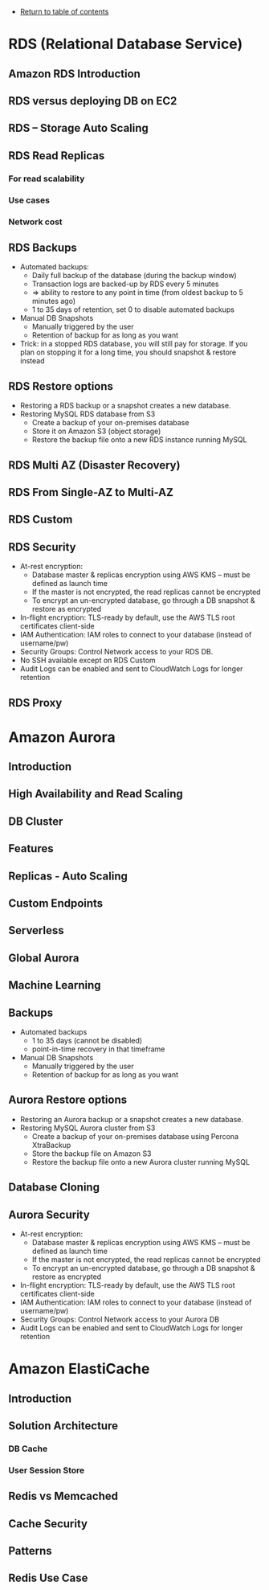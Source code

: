 * [Return to table of contents](../../README.md)
# RDS (Relational Database Service)
## Amazon RDS Introduction
## RDS versus deploying DB on EC2
## RDS – Storage Auto Scaling
## RDS Read Replicas
### For read scalability
### Use cases
### Network cost
## RDS Backups
- Automated backups:
  - Daily full backup of the database (during the backup window)
  - Transaction logs are backed-up by RDS every 5 minutes
  - => ability to restore to any point in time (from oldest backup to 5 minutes ago) 
  - 1 to 35 days of retention, set 0 to disable automated backups
- Manual DB Snapshots
  - Manually triggered by the user
  - Retention of backup for as long as you want
- Trick: in a stopped RDS database, you will still pay for storage. If you plan on stopping it for a long time, you should snapshot & restore instead

## RDS Restore options
- Restoring a RDS backup or a snapshot creates a new database.
- Restoring MySQL RDS database from S3 
  - Create a backup of your on-premises database
  - Store it on Amazon S3 (object storage)
  - Restore the backup file onto a new RDS instance running MySQL

## RDS Multi AZ (Disaster Recovery)
## RDS From Single-AZ to Multi-AZ
## RDS Custom
## RDS Security
- At-rest encryption:
  - Database master & replicas encryption using AWS KMS – must be defined as launch time 
  - If the master is not encrypted, the read replicas cannot be encrypted
  - To encrypt an un-encrypted database, go through a DB snapshot & restore as encrypted
- In-flight encryption: TLS-ready by default, use the AWS TLS root certificates client-side
- IAM Authentication: IAM roles to connect to your database (instead of username/pw) 
- Security Groups: Control Network access to your RDS DB.
- No SSH available except on RDS Custom
- Audit Logs can be enabled and sent to CloudWatch Logs for longer retention

## RDS Proxy


# Amazon Aurora
## Introduction
## High Availability and Read Scaling
## DB Cluster
## Features
## Replicas - Auto Scaling
## Custom Endpoints
## Serverless
## Global Aurora
## Machine Learning
## Backups
- Automated backups
  - 1 to 35 days (cannot be disabled)
  - point-in-time recovery in that timeframe
- Manual DB Snapshots
  - Manually triggered by the user
  - Retention of backup for as long as you want
## Aurora Restore options
- Restoring an Aurora backup or a snapshot creates a new database.
- Restoring MySQL Aurora cluster from S3
  - Create a backup of your on-premises database using Percona XtraBackup
  - Store the backup file on Amazon S3
  - Restore the backup file onto a new Aurora cluster running MySQL

## Database Cloning
## Aurora Security
- At-rest encryption:
    - Database master & replicas encryption using AWS KMS – must be defined as launch time
    - If the master is not encrypted, the read replicas cannot be encrypted
    - To encrypt an un-encrypted database, go through a DB snapshot & restore as encrypted
- In-flight encryption: TLS-ready by default, use the AWS TLS root certificates client-side
- IAM Authentication: IAM roles to connect to your database (instead of username/pw)
- Security Groups: Control Network access to your Aurora DB
- Audit Logs can be enabled and sent to CloudWatch Logs for longer retention

# Amazon ElastiCache
## Introduction
## Solution Architecture
### DB Cache
### User Session Store
## Redis vs Memcached
## Cache Security
## Patterns
## Redis Use Case

